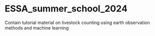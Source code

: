 # ESSA_summer_school_2024
Contain tutorial material on livestock counting using earth observation methods and machine learning
